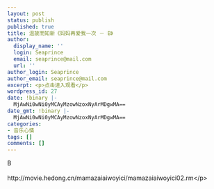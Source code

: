 ```yaml
---
layout: post
status: publish
published: true
title: 温故而知新《妈妈再爱我一次 － B》
author:
  display_name: ''
  login: Seaprince
  email: seaprince@mail.com
  url: ''
author_login: Seaprince
author_email: seaprince@mail.com
excerpt: <p>点击进入观看</p>
wordpress_id: 27
date: !binary |-
  MjAwNi0wNi0yMCAyMzowNzoxNyArMDgwMA==
date_gmt: !binary |-
  MjAwNi0wNi0yMCAyMzowNzoxNyArMDgwMA==
categories:
- 音乐心情
tags: []
comments: []
---
```

<p>B<br &#47;><br />
http:&#47;&#47;movie.hedong.cn&#47;mamazaiaiwoyici&#47;mamazaiaiwoyici02.rm<&#47;p></p>
